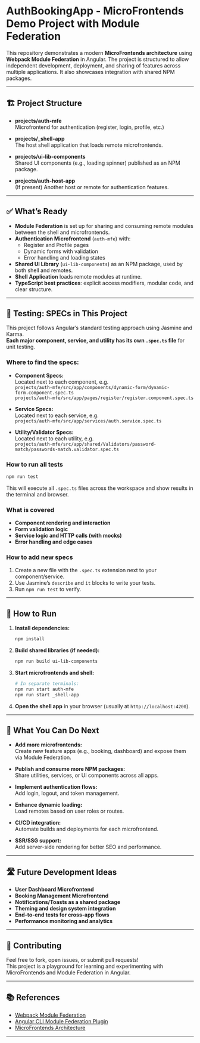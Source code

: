 # AuthBookingApp - MicroFrontends Demo Project with Module Federation

This repository demonstrates a modern **MicroFrontends architecture** using **Webpack Module Federation** in Angular. The project is structured to allow independent development, deployment, and sharing of features across multiple applications. It also showcases integration with shared NPM packages.

---

## 🏗️ Project Structure

- **projects/auth-mfe**  
  Microfrontend for authentication (register, login, profile, etc.)

- **projects/\_shell-app**  
  The host shell application that loads remote microfrontends.

- **projects/ui-lib-components**  
  Shared UI components (e.g., loading spinner) published as an NPM package.

- **projects/auth-host-app**  
  (If present) Another host or remote for authentication features.

---

## ✅ What’s Ready

- **Module Federation** is set up for sharing and consuming remote modules between the shell and microfrontends.
- **Authentication Microfrontend** (`auth-mfe`) with:
  - Register and Profile pages
  - Dynamic forms with validation
  - Error handling and loading states
- **Shared UI Library** (`ui-lib-components`) as an NPM package, used by both shell and remotes.
- **Shell Application** loads remote modules at runtime.
- **TypeScript best practices**: explicit access modifiers, modular code, and clear structure.

---

## 🧪 Testing: SPECs in This Project

This project follows Angular’s standard testing approach using Jasmine and Karma.  
**Each major component, service, and utility has its own `.spec.ts` file** for unit testing.

### Where to find the specs:

- **Component Specs:**  
  Located next to each component, e.g.  
  `projects/auth-mfe/src/app/components/dynamic-form/dynamic-form.component.spec.ts`  
  `projects/auth-mfe/src/app/pages/register/register.component.spec.ts`

- **Service Specs:**  
  Located next to each service, e.g.  
  `projects/auth-mfe/src/app/services/auth.service.spec.ts`

- **Utility/Validator Specs:**  
  Located next to each utility, e.g.  
  `projects/auth-mfe/src/app/shared/Validators/password-match/passwords-match.validator.spec.ts`

### How to run all tests

```bash
npm run test
```

This will execute all `.spec.ts` files across the workspace and show results in the terminal and browser.

### What is covered

- **Component rendering and interaction**
- **Form validation logic**
- **Service logic and HTTP calls (with mocks)**
- **Error handling and edge cases**

### How to add new specs

1. Create a new file with the `.spec.ts` extension next to your component/service.
2. Use Jasmine’s `describe` and `it` blocks to write your tests.
3. Run `npm run test` to verify.

---

## 🚀 How to Run

1. **Install dependencies:**

   ```bash
   npm install
   ```

2. **Build shared libraries (if needed):**

   ```bash
   npm run build ui-lib-components
   ```

3. **Start microfrontends and shell:**

   ```bash
   # In separate terminals:
   npm run start auth-mfe
   npm run start _shell-app
   ```

4. **Open the shell app** in your browser (usually at `http://localhost:4200`).

---

## 🧩 What You Can Do Next

- **Add more microfrontends:**  
  Create new feature apps (e.g., booking, dashboard) and expose them via Module Federation.

- **Publish and consume more NPM packages:**  
  Share utilities, services, or UI components across all apps.

- **Implement authentication flows:**  
  Add login, logout, and token management.

- **Enhance dynamic loading:**  
  Load remotes based on user roles or routes.

- **CI/CD integration:**  
  Automate builds and deployments for each microfrontend.

- **SSR/SSG support:**  
  Add server-side rendering for better SEO and performance.

---

## 🛣️ Future Development Ideas

- **User Dashboard Microfrontend**
- **Booking Management Microfrontend**
- **Notifications/Toasts as a shared package**
- **Theming and design system integration**
- **End-to-end tests for cross-app flows**
- **Performance monitoring and analytics**

---

## 🤝 Contributing

Feel free to fork, open issues, or submit pull requests!  
This project is a playground for learning and experimenting with MicroFrontends and Module Federation in Angular.

---

## 📚 References

- [Webpack Module Federation](https://webpack.js.org/concepts/module-federation/)
- [Angular CLI Module Federation Plugin](https://github.com/angular-architects/module-federation-plugin)
- [MicroFrontends Architecture](https://micro-frontends.org/)

---
